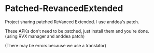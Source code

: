 # Patched-RevancedExtended
Project sharing patched ReVanced Extended. I use anddea's patch. 

These APKs don't need to be patched, just install them and you're done. (using RVX manager and anddea patch) 

(There may be errors because we use a translator) 
